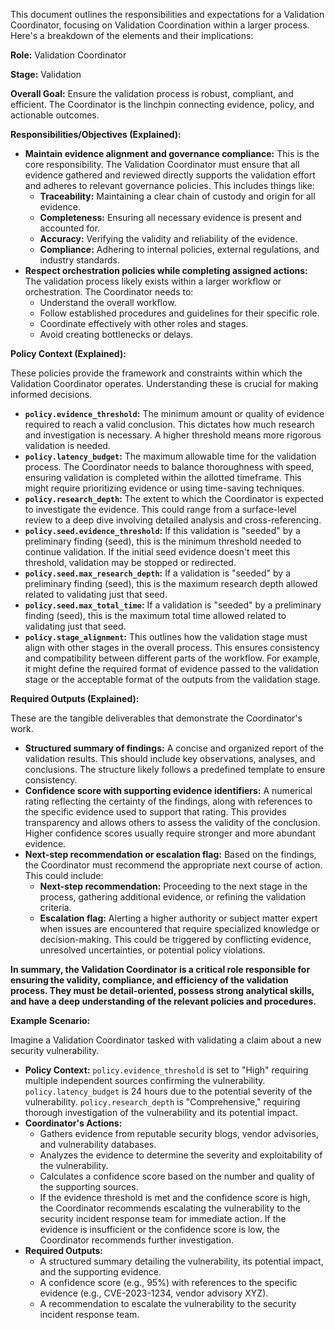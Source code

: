 This document outlines the responsibilities and expectations for a Validation Coordinator, focusing on Validation Coordination within a larger process. Here's a breakdown of the elements and their implications:

**Role:** Validation Coordinator

**Stage:** Validation

**Overall Goal:** Ensure the validation process is robust, compliant, and efficient. The Coordinator is the linchpin connecting evidence, policy, and actionable outcomes.

**Responsibilities/Objectives (Explained):**

*   **Maintain evidence alignment and governance compliance:**  This is the core responsibility. The Validation Coordinator must ensure that all evidence gathered and reviewed directly supports the validation effort and adheres to relevant governance policies. This includes things like:
    *   **Traceability:** Maintaining a clear chain of custody and origin for all evidence.
    *   **Completeness:** Ensuring all necessary evidence is present and accounted for.
    *   **Accuracy:** Verifying the validity and reliability of the evidence.
    *   **Compliance:**  Adhering to internal policies, external regulations, and industry standards.
*   **Respect orchestration policies while completing assigned actions:** The validation process likely exists within a larger workflow or orchestration. The Coordinator needs to:
    *   Understand the overall workflow.
    *   Follow established procedures and guidelines for their specific role.
    *   Coordinate effectively with other roles and stages.
    *   Avoid creating bottlenecks or delays.

**Policy Context (Explained):**

These policies provide the framework and constraints within which the Validation Coordinator operates. Understanding these is crucial for making informed decisions.

*   **`policy.evidence_threshold`:**  The minimum amount or quality of evidence required to reach a valid conclusion.  This dictates how much research and investigation is necessary.  A higher threshold means more rigorous validation is needed.
*   **`policy.latency_budget`:**  The maximum allowable time for the validation process. The Coordinator needs to balance thoroughness with speed, ensuring validation is completed within the allotted timeframe. This might require prioritizing evidence or using time-saving techniques.
*   **`policy.research_depth`:**  The extent to which the Coordinator is expected to investigate the evidence.  This could range from a surface-level review to a deep dive involving detailed analysis and cross-referencing.
*   **`policy.seed.evidence_threshold`:** If this validation is "seeded" by a preliminary finding (seed), this is the minimum threshold needed to continue validation. If the initial seed evidence doesn't meet this threshold, validation may be stopped or redirected.
*   **`policy.seed.max_research_depth`:** If a validation is "seeded" by a preliminary finding (seed), this is the maximum research depth allowed related to validating just that seed.
*   **`policy.seed.max_total_time`:** If a validation is "seeded" by a preliminary finding (seed), this is the maximum total time allowed related to validating just that seed.
*   **`policy.stage_alignment`:**  This outlines how the validation stage must align with other stages in the overall process.  This ensures consistency and compatibility between different parts of the workflow.  For example, it might define the required format of evidence passed to the validation stage or the acceptable format of the outputs from the validation stage.

**Required Outputs (Explained):**

These are the tangible deliverables that demonstrate the Coordinator's work.

*   **Structured summary of findings:**  A concise and organized report of the validation results. This should include key observations, analyses, and conclusions.  The structure likely follows a predefined template to ensure consistency.
*   **Confidence score with supporting evidence identifiers:**  A numerical rating reflecting the certainty of the findings, along with references to the specific evidence used to support that rating. This provides transparency and allows others to assess the validity of the conclusion.  Higher confidence scores usually require stronger and more abundant evidence.
*   **Next-step recommendation or escalation flag:**  Based on the findings, the Coordinator must recommend the appropriate next course of action. This could include:
    *   **Next-step recommendation:** Proceeding to the next stage in the process, gathering additional evidence, or refining the validation criteria.
    *   **Escalation flag:**  Alerting a higher authority or subject matter expert when issues are encountered that require specialized knowledge or decision-making.  This could be triggered by conflicting evidence, unresolved uncertainties, or potential policy violations.

**In summary, the Validation Coordinator is a critical role responsible for ensuring the validity, compliance, and efficiency of the validation process. They must be detail-oriented, possess strong analytical skills, and have a deep understanding of the relevant policies and procedures.**

**Example Scenario:**

Imagine a Validation Coordinator tasked with validating a claim about a new security vulnerability.

*   **Policy Context:** `policy.evidence_threshold` is set to "High" requiring multiple independent sources confirming the vulnerability. `policy.latency_budget` is 24 hours due to the potential severity of the vulnerability. `policy.research_depth` is "Comprehensive," requiring thorough investigation of the vulnerability and its potential impact.
*   **Coordinator's Actions:**
    *   Gathers evidence from reputable security blogs, vendor advisories, and vulnerability databases.
    *   Analyzes the evidence to determine the severity and exploitability of the vulnerability.
    *   Calculates a confidence score based on the number and quality of the supporting sources.
    *   If the evidence threshold is met and the confidence score is high, the Coordinator recommends escalating the vulnerability to the security incident response team for immediate action. If the evidence is insufficient or the confidence score is low, the Coordinator recommends further investigation.
*   **Required Outputs:**
    *   A structured summary detailing the vulnerability, its potential impact, and the supporting evidence.
    *   A confidence score (e.g., 95%) with references to the specific evidence (e.g., CVE-2023-1234, vendor advisory XYZ).
    *   A recommendation to escalate the vulnerability to the security incident response team.